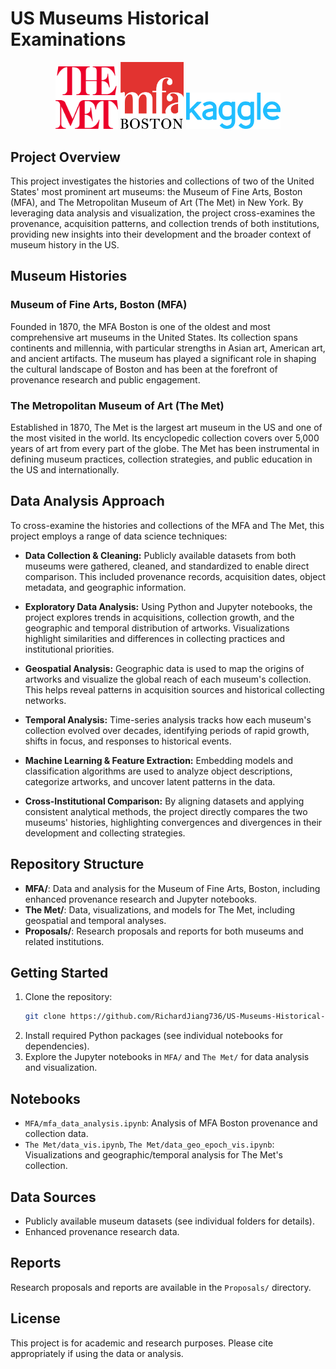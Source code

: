 # US Museums Historical Examinations

<p align="center">
    <img src="./imgs/The_Metropolitan_Museum_of_Art_Logo.svg.png" width="20%" alt="The Met Logo">
    <img src="./imgs/Museum_of_Fine_Arts_Boston_Logo-700x745-1.png" width="20%" alt="MFA, Boston Logo">
    <img src="./imgs/Kaggle_Logo.svg.png" width="30%" alt="Kaggle Logo">
</p>

## Project Overview

This project investigates the histories and collections of two of the United States' most prominent art museums: the Museum of Fine Arts, Boston (MFA), and The Metropolitan Museum of Art (The Met) in New York. By leveraging data analysis and visualization, the project cross-examines the provenance, acquisition patterns, and collection trends of both institutions, providing new insights into their development and the broader context of museum history in the US.

## Museum Histories

### Museum of Fine Arts, Boston (MFA)
Founded in 1870, the MFA Boston is one of the oldest and most comprehensive art museums in the United States. Its collection spans continents and millennia, with particular strengths in Asian art, American art, and ancient artifacts. The museum has played a significant role in shaping the cultural landscape of Boston and has been at the forefront of provenance research and public engagement.



### The Metropolitan Museum of Art (The Met)
Established in 1870, The Met is the largest art museum in the US and one of the most visited in the world. Its encyclopedic collection covers over 5,000 years of art from every part of the globe. The Met has been instrumental in defining museum practices, collection strategies, and public education in the US and internationally.

## Data Analysis Approach

To cross-examine the histories and collections of the MFA and The Met, this project employs a range of data science techniques:

- **Data Collection & Cleaning:** Publicly available datasets from both museums were gathered, cleaned, and standardized to enable direct comparison. This included provenance records, acquisition dates, object metadata, and geographic information.

- **Exploratory Data Analysis:** Using Python and Jupyter notebooks, the project explores trends in acquisitions, collection growth, and the geographic and temporal distribution of artworks. Visualizations highlight similarities and differences in collecting practices and institutional priorities.

- **Geospatial Analysis:** Geographic data is used to map the origins of artworks and visualize the global reach of each museum's collection. This helps reveal patterns in acquisition sources and historical collecting networks.

- **Temporal Analysis:** Time-series analysis tracks how each museum's collection evolved over decades, identifying periods of rapid growth, shifts in focus, and responses to historical events.

- **Machine Learning & Feature Extraction:** Embedding models and classification algorithms are used to analyze object descriptions, categorize artworks, and uncover latent patterns in the data.

- **Cross-Institutional Comparison:** By aligning datasets and applying consistent analytical methods, the project directly compares the two museums' histories, highlighting convergences and divergences in their development and collecting strategies.

## Repository Structure

- **MFA/**: Data and analysis for the Museum of Fine Arts, Boston, including enhanced provenance research and Jupyter notebooks.
- **The Met/**: Data, visualizations, and models for The Met, including geospatial and temporal analyses.
- **Proposals/**: Research proposals and reports for both museums and related institutions.

## Getting Started

1. Clone the repository:
	```bash
	git clone https://github.com/RichardJiang736/US-Museums-Historical-Examinations.git
	```
2. Install required Python packages (see individual notebooks for dependencies).
3. Explore the Jupyter notebooks in `MFA/` and `The Met/` for data analysis and visualization.

## Notebooks

- `MFA/mfa_data_analysis.ipynb`: Analysis of MFA Boston provenance and collection data.
- `The Met/data_vis.ipynb`, `The Met/data_geo_epoch_vis.ipynb`: Visualizations and geographic/temporal analysis for The Met's collection.

## Data Sources

- Publicly available museum datasets (see individual folders for details).
- Enhanced provenance research data.

## Reports

Research proposals and reports are available in the `Proposals/` directory.

## License

This project is for academic and research purposes. Please cite appropriately if using the data or analysis.

